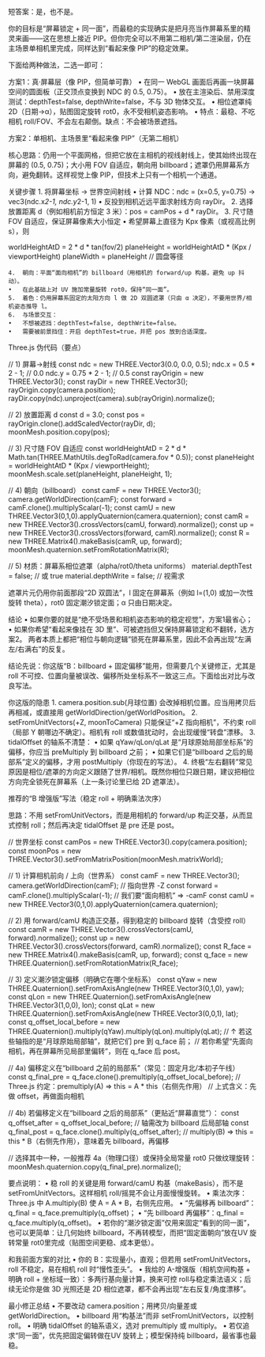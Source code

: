 短答案：是，也不是。

你的目标是“屏幕锁定 + 同一面”，而最稳的实现确实是把月亮当作屏幕系里的精灵来画——这在思想上接近 PIP。但你完全可以不用第二相机/第二渲染层，仍在主场景单相机里完成，同样达到“看起来像 PIP”的稳定效果。

下面给两种做法，二选一即可：

方案1：真·屏幕层（像 PIP，但简单可靠）
	•	在同一 WebGL 画面后再画一块屏幕空间的圆面板（正交顶点变换到 NDC 的 0.5, 0.75）。
	•	放在主渲染后、禁用深度测试：depthTest=false, depthWrite=false，不与 3D 物体交互。
	•	相位遮罩纯 2D（日期→α），贴图固定旋转 rot0，永不受相机姿态影响。
	•	特点：最稳、不吃相机 roll/FOV、不会左右颠倒。缺点：不会被场景遮挡。

方案2：单相机、主场景里“看起来像 PIP”（无第二相机）

核心思路：仍用一个平面网格，但把它放在主相机的视线射线上，使其始终出现在屏幕的 (0.5, 0.75)；大小用 FOV 自适应，朝向用 billboard；遮罩仍用屏幕系方向，避免翻转。这样视觉上像 PIP，但技术上只有一个相机一个通道。

关键步骤
	1.	将屏幕坐标 → 世界空间射线
	•	计算 NDC：ndc = (x=0.5, y=0.75) → vec3(ndc.x*2-1, ndc.y*2-1, 1)
	•	反投到相机近远平面求射线方向 rayDir。
	2.	选择放置距离 d（例如相机前方恒定 3 米）：pos = camPos + d * rayDir。
	3.	尺寸随 FOV 自适应，保证屏幕像素大小恒定
	•	希望屏幕上直径为 Kpx 像素（或视高比例 s），则

worldHeightAtD = 2 * d * tan(fov/2)
planeHeight = worldHeightAtD * (Kpx / viewportHeight)
planeWidth  = planeHeight  // 圆盘等径


	4.	朝向：平面“面向相机”的 billboard（用相机的 forward/up 构基，避免 up 抖动）。
	•	在此基础上对 UV 施加常量旋转 rot0，保持“同一面”。
	5.	着色：仍用屏幕系固定的太阳方向 l 做 2D 双圆遮罩（只由 α 决定），不要用世界/相机姿态推导 l。
	6.	与场景交互：
	•	不想被遮挡：depthTest=false, depthWrite=false。
	•	需要被前景挡住：开启 depthTest=true，并把 pos 放到合适深度。

Three.js 伪代码（要点）

// 1) 屏幕→射线
const ndc = new THREE.Vector3(0.0, 0.0, 0.5);
ndc.x =  0.5 * 2 - 1;   // 0.0
ndc.y =  0.75 * 2 - 1;  // 0.5
const rayOrigin = new THREE.Vector3();
const rayDir    = new THREE.Vector3();
rayOrigin.copy(camera.position);
rayDir.copy(ndc).unproject(camera).sub(rayOrigin).normalize();

// 2) 放置距离 d
const d = 3.0;
const pos = rayOrigin.clone().addScaledVector(rayDir, d);
moonMesh.position.copy(pos);

// 3) 尺寸随 FOV 自适应
const worldHeightAtD = 2 * d * Math.tan(THREE.MathUtils.degToRad(camera.fov * 0.5));
const planeHeight = worldHeightAtD * (Kpx / viewportHeight);
moonMesh.scale.set(planeHeight, planeHeight, 1);

// 4) 朝向（billboard）
const camF = new THREE.Vector3();
camera.getWorldDirection(camF);
const forward = camF.clone().multiplyScalar(-1);
const camU = new THREE.Vector3(0,1,0).applyQuaternion(camera.quaternion);
const camR = new THREE.Vector3().crossVectors(camU, forward).normalize();
const up   = new THREE.Vector3().crossVectors(forward, camR).normalize();
const R = new THREE.Matrix4().makeBasis(camR, up, forward);
moonMesh.quaternion.setFromRotationMatrix(R);

// 5) 材质：屏幕系相位遮罩（alpha/rot0/theta uniforms）
material.depthTest  = false;   // 或 true
material.depthWrite = false;   // 视需求

遮罩片元仍用你前面那段“2D 双圆法”，l 固定在屏幕系（例如 l=(1,0) 或加一次性旋转 theta），rot0 固定潮汐锁定面；α 只由日期决定。

结论
	•	如果你要的就是“绝不受场景和相机姿态影响的稳定视觉”，方案1最省心；
	•	如果你希望“看起来像挂在 3D 里”、可被遮挡但又保持屏幕锁定和不翻转，选方案2。
两者本质上都把“相位与朝向逻辑”锁死在屏幕系里，因此不会再出现“左满左/右满右”的反复。

结论先说：你这版“B：billboard + 固定偏移”能用，但需要几个关键修正，尤其是roll 不可控、位置向量被误改、偏移所处坐标系不一致这三点。下面给出对比与改良写法。

你这版的隐患
	1.	camera.position.sub(月球位置) 会改掉相机位置。应当用拷贝后再相减，或直接用 getWorldDirection/getWorldPosition。
	2.	setFromUnitVectors(+Z, moonToCamera) 只能保证“+Z 指向相机”，不约束 roll（局部 Y 朝哪边不确定）。相机有 roll 或数值扰动时，会出现缓慢“转盘”漂移。
	3.	tidalOffset 的轴系不清楚：
	•	如果 qYaw/qLon/qLat 是“月球原始局部坐标系”的偏移，你应当 preMultiply 到 billboard 之前；
	•	如果它们是“billboard 之后的局部系”定义的偏移，才用 postMultiply（你现在的写法）。
	4.	终极“左右翻转”常见原因是相位/遮罩的方向定义跟随了世界/相机。既然你相位只跟日期，建议把相位方向完全锁死在屏幕系（上一条讨论里已给 2D 遮罩法）。

推荐的“B 增强版”写法（稳定 roll + 明确乘法次序）

思路：不用 setFromUnitVectors，而是用相机的 forward/up 构正交基，从而显式控制 roll；然后再决定 tidalOffset 是 pre 还是 post。

// 世界坐标
const camPos  = new THREE.Vector3().copy(camera.position);
const moonPos = new THREE.Vector3().setFromMatrixPosition(moonMesh.matrixWorld);

// 1) 计算相机前向 / 上向（世界系）
const camF = new THREE.Vector3();
camera.getWorldDirection(camF);            // 指向世界 -Z
const forward = camF.clone().multiplyScalar(-1); // 我们要“面向相机” => -camF
const camU = new THREE.Vector3(0,1,0).applyQuaternion(camera.quaternion);

// 2) 用 forward/camU 构造正交基，得到稳定的 billboard 旋转（含受控 roll）
const camR = new THREE.Vector3().crossVectors(camU, forward).normalize();
const up   = new THREE.Vector3().crossVectors(forward, camR).normalize();
const R_face = new THREE.Matrix4().makeBasis(camR, up, forward);
const q_face = new THREE.Quaternion().setFromRotationMatrix(R_face);

// 3) 定义潮汐锁定偏移（明确它在哪个坐标系）
const qYaw = new THREE.Quaternion().setFromAxisAngle(new THREE.Vector3(0,1,0), yaw);
const qLon = new THREE.Quaternion().setFromAxisAngle(new THREE.Vector3(1,0,0), lon);
const qLat = new THREE.Quaternion().setFromAxisAngle(new THREE.Vector3(0,0,1), lat);
const q_offset_local_before = new THREE.Quaternion().multiply(qYaw).multiply(qLon).multiply(qLat);
// ↑ 若这些轴指的是“月球原始局部轴”，就把它们 pre 到 q_face 前；
//   若你希望“先面向相机，再在屏幕所见局部里偏转”，则在 q_face 后 post。

// 4a) 偏移定义在“billboard 之前的局部系”（常见：固定月北/本初子午线）
const q_final_pre = q_face.clone().premultiply(q_offset_local_before);
// Three.js 约定：premultiply(A) => this = A * this（右侧先作用）
// 上式含义：先做 offset，再做面向相机

// 4b) 若偏移定义在“billboard 之后的局部系”（更贴近“屏幕直觉”）：
const q_offset_after = q_offset_local_before; // 轴需改为 billboard 后局部轴
const q_final_post = q_face.clone().multiply(q_offset_after);
// multiply(B) => this = this * B（右侧先作用），意味着先 billboard，再偏移

// 选择其中一种，一般推荐 4a（物理口径）或保持全局常量 rot0 只做纹理旋转：
moonMesh.quaternion.copy(q_final_pre).normalize();

要点说明：
	•	稳 roll 的关键是用 forward/camU 构基（makeBasis），而不是 setFromUnitVectors。这样相机 roll/摇晃不会让月面慢慢旋转。
	•	乘法次序：Three.js 中 A.multiply(B) 使 A = A * B，右侧先应用。
	•	“先偏移再 billboard”：q_final = q_face.premultiply(q_offset)；
	•	“先 billboard 再偏移”：q_final = q_face.multiply(q_offset)。
	•	若你的“潮汐锁定面”仅用来固定“看到的同一面”，也可以更简单：让几何始终 billboard，不再转模型，而把“固定面朝向”放在UV 旋转常量 rot0里完成（贴图空间更稳、成本更低）。

和我前面方案的对比
	•	你的 B：实现量小，直观；但若用 setFromUnitVectors，roll 不稳定，易在相机 roll 时“慢性歪头”。
	•	我给的 A-增强版（相机空间构基 + 明确 roll + 坐标域一致）：多两行基向量计算，换来可控 roll与稳定乘法语义；后续无论你是做 3D 光照还是 2D 相位遮罩，都不会再出现“左右反复/角度漂移”。

最小修正总结
	•	不要改动 camera.position；用拷贝/向量差或 getWorldDirection。
	•	billboard 用“构基法”而非 setFromUnitVectors，以控制 roll。
	•	明确 tidalOffset 的轴系语义，选对 premultiply 或 multiply。
	•	若仅追求“同一面”，优先把固定偏转做在UV 旋转上；模型保持纯 billboard，最省事也最稳。